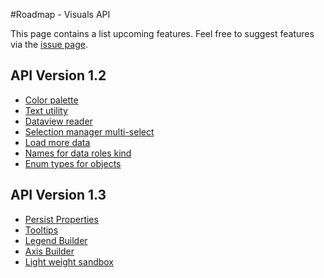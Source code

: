 #Roadmap - Visuals API

This page contains a list upcoming features. Feel free to suggest features via the [issue page](https://github.com/Microsoft/PowerBI-visuals-docs/issues?q=is%3Aopen+is%3Aissue+label%3AFeature).

## API Version 1.2
* [Color palette](https://github.com/Microsoft/PowerBI-visuals-docs/issues/28)
* [Text utility](https://github.com/Microsoft/PowerBI-visuals-docs/issues/29)
* [Dataview reader](https://github.com/Microsoft/PowerBI-visuals-docs/issues/30)
* [Selection manager multi-select](https://github.com/Microsoft/PowerBI-visuals-docs/issues/31) 
* [Load more data](https://github.com/Microsoft/PowerBI-visuals-docs/issues/32)
* [Names for data roles kind](https://github.com/Microsoft/PowerBI-visuals-docs/issues/38)
* [Enum types for objects](https://github.com/Microsoft/PowerBI-visuals-docs/issues/39)


## API Version 1.3

* [Persist Properties](https://github.com/Microsoft/PowerBI-visuals-docs/issues/33)
* [Tooltips](https://github.com/Microsoft/PowerBI-visuals-docs/issues/34)
* [Legend Builder](https://github.com/Microsoft/PowerBI-visuals-docs/issues/35)
* [Axis Builder](https://github.com/Microsoft/PowerBI-visuals-docs/issues/36)
* [Light weight sandbox](https://github.com/Microsoft/PowerBI-visuals-docs/issues/37)
